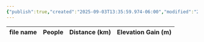 ```yaml
---
{"publish":true,"created":"2025-09-03T13:35:59.974-06:00","modified":"2025-09-03T14:46:38.083-06:00","published":"2025-09-03T14:46:38.083-06:00","tags":["route"],"cssclasses":"","elevation":null,"region":null,"location":"52.8080506, -118.0222091","DWYT":"Don’t do","Kane":null,"completed":false}
---
```



| file name | People | Distance (km) | Elevation Gain (m) |
| --------- | ------ | ------------- | ------------------ |